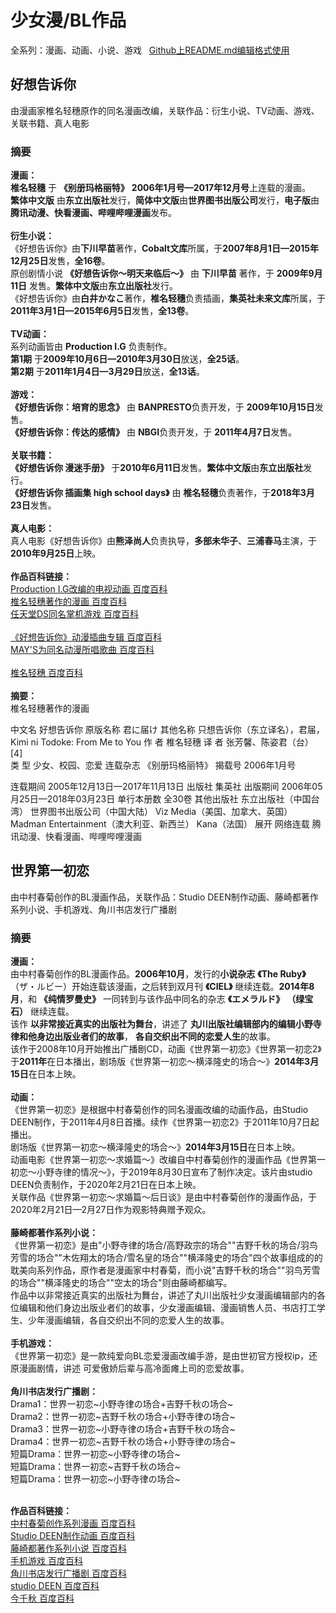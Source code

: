 # 少女漫/BL作品
全系列：漫画、动画、小说、游戏 &nbsp; [Github上README.md编辑格式使用](https://my.oschina.net/albertboy/blog/750506)
## 好想告诉你
由漫画家椎名轻穗原作的同名漫画改编，关联作品：衍生小说、TV动画、游戏、关联书籍、真人电影<br>
### 摘要
**漫画：**<br>
**椎名轻穗** 于 **《别册玛格丽特》**  **2006年1月号—2017年12月号**上连载的漫画。<br>
**繁体中文版** 由**东立出版社**发行，**简体中文版**由**世界图书出版公司**发行，**电子版**由**腾讯动漫、快看漫画、哔哩哔哩漫画**发布。<br><br>
**衍生小说：**<br>
《好想告诉你》由**下川早苗**著作，**Cobalt文库**所属，于**2007年8月1日—2015年12月25日**发售，**全16卷**。<br>
原创剧情小说 **《好想告诉你～明天来临后～》** 由 **下川早苗** 著作，于 **2009年9月11日** 发售。**繁体中文版**由**东立出版社**发行。<br>
《好想告诉你》由**白井かなこ**著作，**椎名轻穗**负责插画，**集英社未来文库**所属，于**2011年3月1日—2015年6月5日**发售，**全13卷**。<br><br>
**TV动画：**<br>
系列动画皆由 **Production I.G** 负责制作。<br>
**第1期** 于**2009年10月6日—2010年3月30日**放送，**全25话**。<br>
**第2期** 于**2011年1月4日—3月29日**放送，**全13话**。<br><br>
**游戏：**<br>
**《好想告诉你：培育的思念》** 由 **BANPRESTO**负责开发，于 **2009年10月15日**发售。<br>
**《好想告诉你：传达的感情》** 由 **NBGI**负责开发，于 **2011年4月7日**发售。<br><br>
**关联书籍：**<br>
**《好想告诉你 漫迷手册》** 于**2010年6月11日**发售。**繁体中文版**由**东立出版社**发行。<br>
**《好想告诉你 插画集 high school days》** 由 **椎名轻穗**负责著作，于**2018年3月23日**发售。<br><br>
**真人电影：**<br>
真人电影《好想告诉你》由**熊泽尚人**负责执导，**多部未华子**、**三浦春马**主演，于**2010年9月25日**上映。<br><br>
**作品百科链接：**<br>
[Production I.G改编的电视动画 百度百科](https://baike.baidu.com/item/%E5%A5%BD%E6%83%B3%E5%91%8A%E8%AF%89%E4%BD%A0/2613793?fr=aladdin)<br>
[椎名轻穗著作的漫画 百度百科](https://baike.baidu.com/item/%E5%A5%BD%E6%83%B3%E5%91%8A%E8%AF%89%E4%BD%A0/18369#viewPageContent)<br>
[任天堂DS同名掌机游戏 百度百科](https://baike.baidu.com/item/%E5%A5%BD%E6%83%B3%E5%91%8A%E8%AF%89%E4%BD%A0/2613825#viewPageContent)<br><br>
[《好想告诉你》动漫插曲专辑 百度百科](https://baike.baidu.com/item/%E5%A5%BD%E6%83%B3%E5%91%8A%E8%AF%89%E4%BD%A0/16297565#viewPageContent)<br>
[MAY'S为同名动漫所唱歌曲 百度百科](https://baike.baidu.com/item/%E5%A5%BD%E6%83%B3%E5%91%8A%E8%AF%89%E4%BD%A0/19772199#viewPageContent)<br><br>
[椎名轻穗 百度百科](https://baike.baidu.com/item/%E6%A4%8E%E5%90%8D%E8%BD%BB%E7%A9%97/7722486)<br><br>
**摘要：**<br>
椎名轻穗著作的漫画<br>


中文名
    好想告诉你 
原版名称
    君に届け 
其他名称
    只想告诉你（东立译名），君届，Kimi ni Todoke: From Me to You 
作    者
    椎名轻穗 
译    者
    张芳馨、陈姿君（台） [4]  
类    型
    少女、校园、恋爱 
连载杂志
    《别册玛格丽特》 
揭载号
    2006年1月号 

连载期间
    2005年12月13日—2017年11月13日 
出版社
    集英社 
出版期间
    2006年05月25日—2018年03月23日 
单行本册数
    全30卷 
其他出版社
    东立出版社（中国台湾）
    世界图书出版公司（中国大陆）
    Viz Media（美国、加拿大、英国）
    Madman Entertainment（澳大利亚、新西兰）
    Kana（法国）
    展开
网络连载
    腾讯动漫、快看漫画、哔哩哔哩漫画 

## 世界第一初恋
由中村春菊创作的BL漫画作品，关联作品：Studio DEEN制作动画、藤崎都著作系列小说、手机游戏、角川书店发行广播剧<br>
### 摘要
**漫画：**<br>
由中村春菊创作的BL漫画作品。**2006年10月**，发行的**小说杂志**  **《The Ruby》**  （ザ・ルビー）开始连载该漫画，之后转到双月刊 **《CIEL》** 继续连载。**2014年8月**，和 **《纯情罗曼史》** 一同转到与该作品中同名的杂志 **《エメラルド》**  **（绿宝石）**  继续连载。<br>
该作 **以非常接近真实的出版社为舞台**，讲述了 **丸川出版社编辑部内的编辑小野寺律和他身边出版业者们的故事**， **各自交织出不同的恋爱人生**的故事。<br>
该作于2008年10月开始推出广播剧CD，动画《世界第一初恋》《世界第一初恋2》于**2011年**在日本播出，剧场版《世界第一初恋～横泽隆史的场合～》**2014年3月15日**在日本上映。<br><br>
**动画：**<br>
《世界第一初恋》是根据中村春菊创作的同名漫画改编的动画作品，由Studio DEEN制作，于2011年4月8日首播。续作《世界第一初恋2》于2011年10月7日起播出。<br>
剧场版《世界第一初恋～横泽隆史的场合～》**2014年3月15日**在日本上映。<br>
动画电影《世界第一初恋～求婚篇～》改编自中村春菊创作的漫画作品《世界第一初恋～小野寺律的情况～》，于2019年8月30日宣布了制作决定。该片由studio DEEN负责制作，于2020年2月21日在日本上映。<br>
关联作品《世界第一初恋～求婚篇～后日谈》是由中村春菊创作的漫画作品，于2020年2月21日—2月27日作为观影特典赠予观众。<br><br>
**藤崎都著作系列小说：**<br>
《世界第一初恋》是由"小野寺律的场合/高野政宗的场合""吉野千秋的场合/羽鸟芳雪的场合""木佐翔太的场合/雪名皇的场合""横泽隆史的场合"四个故事组成的的耽美向系列作品，原作者是漫画家中村春菊，而小说"吉野千秋的场合""羽鸟芳雪的场合""横泽隆史的场合""空太的场合"则由藤崎都编写。<br>
作品中以非常接近真实的出版社为舞台，讲述了丸川出版社少女漫画编辑部内的各位编辑和他们身边出版业者们的故事，少女漫画编辑、漫画销售人员、书店打工学生、少年漫画编辑，各自交织出不同的恋爱人生的故事。<br><br>
**手机游戏：**<br>
《世界第一初恋》是一款纯爱向BL恋爱漫画改编手游，是由世初官方授权ip，还原漫画剧情，讲述 可爱傲娇后辈与高冷面瘫上司的恋爱故事。<br><br>
**角川书店发行广播剧：**<br>
Drama1：世界一初恋\~小野寺律の场合+吉野千秋の场合\~<br>
Drama2：世界一初恋\~吉野千秋の场合+小野寺律の场合\~<br>
Drama3：世界一初恋\~小野寺律の场合+吉野千秋の场合\~<br>
Drama4：世界一初恋\~吉野千秋の场合+小野寺律の场合\~<br>
短篇Drama：世界一初恋\~小野寺律の场合\~<br>
短篇Drama：世界一初恋\~吉野千秋の场合\~<br>
短篇Drama：世界一初恋\~小野寺律の场合\~<br><br>

**作品百科链接：**<br>
[中村春菊创作系列漫画 百度百科](https://baike.baidu.com/item/%E4%B8%96%E7%95%8C%E7%AC%AC%E4%B8%80%E5%88%9D%E6%81%8B/27852)<br>
[Studio DEEN制作动画 百度百科](https://baike.baidu.com/item/%E4%B8%96%E7%95%8C%E7%AC%AC%E4%B8%80%E5%88%9D%E6%81%8B/6394983#viewPageContent)<br>
[藤崎都著作系列小说 百度百科](https://baike.baidu.com/item/%E4%B8%96%E7%95%8C%E7%AC%AC%E4%B8%80%E5%88%9D%E6%81%8B/6394968#viewPageContent)<br>
[手机游戏 百度百科](https://baike.baidu.com/item/%E4%B8%96%E7%95%8C%E7%AC%AC%E4%B8%80%E5%88%9D%E6%81%8B/22294674#viewPageContent)<br>
[角川书店发行广播剧 百度百科](https://baike.baidu.com/item/%E4%B8%96%E7%95%8C%E7%AC%AC%E4%B8%80%E5%88%9D%E6%81%8B/6395000#viewPageContent)<br>
[studio DEEN 百度百科](https://baike.baidu.com/item/Studio%20DEEN)<br>
[今千秋 百度百科](https://baike.baidu.com/item/%E4%BB%8A%E5%8D%83%E7%A7%8B)<br><br>

